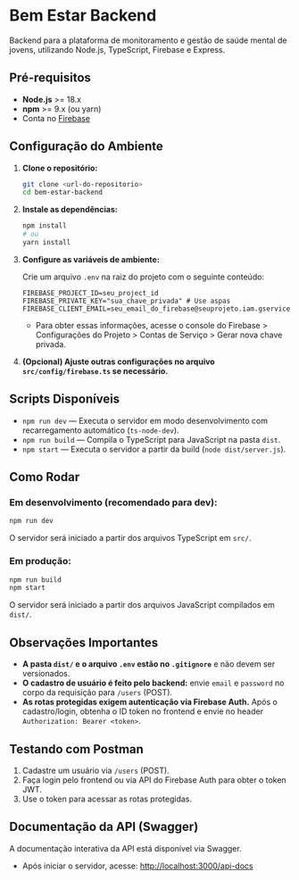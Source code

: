 # Bem Estar Backend

Backend para a plataforma de monitoramento e gestão de saúde mental de jovens, utilizando Node.js, TypeScript, Firebase e Express.

## Pré-requisitos

- **Node.js** >= 18.x
- **npm** >= 9.x (ou yarn)
- Conta no [Firebase](https://firebase.google.com/)

## Configuração do Ambiente

1. **Clone o repositório:**
   ```bash
   git clone <url-do-repositorio>
   cd bem-estar-backend
   ```

2. **Instale as dependências:**
   ```bash
   npm install
   # ou
   yarn install
   ```

3. **Configure as variáveis de ambiente:**

   Crie um arquivo `.env` na raiz do projeto com o seguinte conteúdo:

   ```
   FIREBASE_PROJECT_ID=seu_project_id
   FIREBASE_PRIVATE_KEY="sua_chave_privada" # Use aspas
   FIREBASE_CLIENT_EMAIL=seu_email_do_firebase@seuprojeto.iam.gserviceaccount.com
   ```

   - Para obter essas informações, acesse o console do Firebase > Configurações do Projeto > Contas de Serviço > Gerar nova chave privada.

4. **(Opcional) Ajuste outras configurações no arquivo `src/config/firebase.ts` se necessário.**

## Scripts Disponíveis

- `npm run dev` — Executa o servidor em modo desenvolvimento com recarregamento automático (`ts-node-dev`).
- `npm run build` — Compila o TypeScript para JavaScript na pasta `dist`.
- `npm start` — Executa o servidor a partir da build (`node dist/server.js`).

## Como Rodar

### Em desenvolvimento (recomendado para dev):

```bash
npm run dev
```
O servidor será iniciado a partir dos arquivos TypeScript em `src/`.

### Em produção:

```bash
npm run build
npm start
```
O servidor será iniciado a partir dos arquivos JavaScript compilados em `dist/`.


## Observações Importantes

- **A pasta `dist/` e o arquivo `.env` estão no `.gitignore`** e não devem ser versionados.
- **O cadastro de usuário é feito pelo backend:** envie `email` e `password` no corpo da requisição para `/users` (POST).
- **As rotas protegidas exigem autenticação via Firebase Auth.** Após o cadastro/login, obtenha o ID token no frontend e envie no header `Authorization: Bearer <token>`.

## Testando com Postman

1. Cadastre um usuário via `/users` (POST).
2. Faça login pelo frontend ou via API do Firebase Auth para obter o token JWT.
3. Use o token para acessar as rotas protegidas.

## Documentação da API (Swagger)

A documentação interativa da API está disponível via Swagger.

- Após iniciar o servidor, acesse: [http://localhost:3000/api-docs](http://localhost:3000/api-docs)
